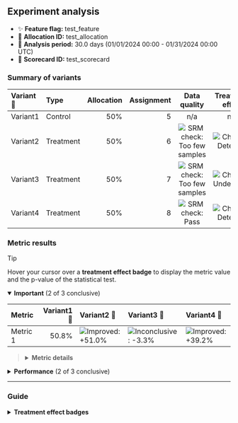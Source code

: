 ## Experiment analysis



* ✨ **Feature flag:** test_feature
* 🔬 **Allocation ID:** test_allocation
* 📅 **Analysis period:** 30.0 days (01/01/2024 00:00 - 01/31/2024 00:00 UTC)
* 🔖 **Scorecard ID:** test_scorecard

### Summary of variants

| Variant 💊 | Type | Allocation | Assignment | Data quality | Treatment effect |
|:--------|:-----|-----------:|-----------:|:------------:|:----------------:|
| Variant1 | Control | 50% | 5 | n/a | n/a |
| Variant2 | Treatment | 50% | 6 | ![SRM check: Too few samples](https://img.shields.io/badge/Data%20quality-Too%20few%20samples-f0e543 "Not enough assigned users for reliable SRM analysis.") | ![Change: Detected](https://img.shields.io/badge/Change-Detected-1c72af "Observed metric movements are inconsistent with statistical noise.") |
| Variant3 | Treatment | 50% | 7 | ![SRM check: Too few samples](https://img.shields.io/badge/Data%20quality-Too%20few%20samples-f0e543 "Not enough assigned users for reliable SRM analysis.") | ![Change: Undetected](https://img.shields.io/badge/Change-Undetected-e6e6e3 "Observed metric movements are consistent with statistical noise.&#013;Either the experiment is underpowered or had limited impact on the metrics.") |
| Variant4 | Treatment | 50% | 8 | ![SRM check: Pass](https://img.shields.io/badge/SRM%20check-Pass-157e3b "No sample ratio mismatch detected.") | ![Change: Detected](https://img.shields.io/badge/Change-Detected-1c72af "Observed metric movements are inconsistent with statistical noise.") |


### Metric results

> [!TIP]
> Hover your cursor over a **treatment effect badge** to display the metric value and the p-value of the statistical test.

<details open="true">
<summary><strong>Important</strong> (2 of 3 conclusive)</summary>

| Metric   |   Variant1 💊 | Variant2 💊                                                                                                                                                  | Variant3 💊                                                                                                                                                    | Variant4 💊                                                                                                                                                  |
|:---------|--------------:|:-------------------------------------------------------------------------------------------------------------------------------------------------------------|:---------------------------------------------------------------------------------------------------------------------------------------------------------------|:-------------------------------------------------------------------------------------------------------------------------------------------------------------|
| Metric 1 |         50.8% | ![Improved: +51.0%](https://img.shields.io/badge/Improved-%2B51.0%25-157e3b "Metric value = 76.7%.&#013;Highly statistically significant (p-value: 6e-60).") | ![Inconclusive: -3.3%](https://img.shields.io/badge/Inconclusive---3.3%25-e6e6e3 "Metric value = 49.2%.&#013;Not statistically significant (p-value: 0.273).") | ![Improved: +39.2%](https://img.shields.io/badge/Improved-%2B39.2%25-157e3b "Metric value = 70.7%.&#013;Highly statistically significant (p-value: 1e-35).") |

> <details>
> <summary><strong>Metric details</strong></summary>
>
> * ***Metric 1:*** Wish fight pressure since task see hair artist lot prepare heavy meeting necessary pretty issue not ago pass wonder former degree ago matter foreign as. </dd>
>
> </details>

</details>



<details>
<summary><strong>Performance</strong> (2 of 3 conclusive)</summary>

| Metric   |   Variant1 💊 | Variant2 💊                                                                                                                                                  | Variant3 💊                                                                                                                                                    | Variant4 💊                                                                                                                                                  |
|:---------|--------------:|:-------------------------------------------------------------------------------------------------------------------------------------------------------------|:---------------------------------------------------------------------------------------------------------------------------------------------------------------|:-------------------------------------------------------------------------------------------------------------------------------------------------------------|
| Metric 1 |         50.8% | ![Improved: +51.0%](https://img.shields.io/badge/Improved-%2B51.0%25-157e3b "Metric value = 76.7%.&#013;Highly statistically significant (p-value: 6e-60).") | ![Inconclusive: -3.3%](https://img.shields.io/badge/Inconclusive---3.3%25-e6e6e3 "Metric value = 49.2%.&#013;Not statistically significant (p-value: 0.273).") | ![Improved: +39.2%](https://img.shields.io/badge/Improved-%2B39.2%25-157e3b "Metric value = 70.7%.&#013;Highly statistically significant (p-value: 1e-35).") |

> <details>
> <summary><strong>Metric details</strong></summary>
>
> * ***Metric 1:*** Wish fight pressure since task see hair artist lot prepare heavy meeting necessary pretty issue not ago pass wonder former degree ago matter foreign as. </dd>
>
> </details>

</details>

---

### Guide

<details>
<summary><strong>Treatment effect badges</strong></summary>

Each treatment column displays the impact of the treatment variant upon the metric value, relative to the control variant. For example, "+5.3%" means the metric value is 5.3% higher in the treatment variant than the control variant. The experiment analysis checks whether the observed treatment effect could be explained by random noise in the data.

* If not statistically significant, we display the badge: ![Inconclusive: +5.3%](https://img.shields.io/badge/Inconclusive-%2B5.3%25-e6e6e3 "Not statistically significant.")
* If statistically significant, the badge color reflects the desired direction of the metric and the strength of confidence:

| Observed treatment effect | Marginal confidence<br />(p-value ≤ 0.05) | High confidence<br />(p-value ≤ 0.001) |
|:--------------------------|:------------------------------------------|:---------------------------------------|
| Against the desired direction | ![Degraded: +5.3%](https://img.shields.io/badge/Degraded-%2B5.3%25-fcae91 "Marginally statistically significant.") | ![Degraded: +5.3%](https://img.shields.io/badge/Degraded-%2B5.3%25-d03536 "Highly statistically significant.") |
| Matches the desired direction | ![Improved: +5.3%](https://img.shields.io/badge/Improved-%2B5.3%25-a1d99b "Marginally statistically significant.") | ![Improved: +5.3%](https://img.shields.io/badge/Improved-%2B5.3%25-157e3b "Highly statistically significant.") |
| Desired direction is neutral | ![Changed: +5.3%](https://img.shields.io/badge/Changed-%2B5.3%25-9ecae1 "Marginally statistically significant.") | ![Changed: +5.3%](https://img.shields.io/badge/Changed-%2B5.3%25-1c72af "Highly statistically significant.") |

</details>